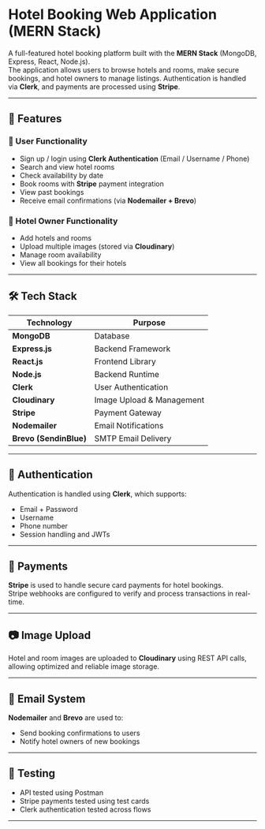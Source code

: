 # Hotel Booking Web Application (MERN Stack)

A full-featured hotel booking platform built with the **MERN Stack** (MongoDB, Express, React, Node.js).  
The application allows users to browse hotels and rooms, make secure bookings, and hotel owners to manage listings. Authentication is handled via **Clerk**, and payments are processed using **Stripe**.

---

## 🚀 Features

### 👤 User Functionality
- Sign up / login using **Clerk Authentication** (Email / Username / Phone)
- Search and view hotel rooms
- Check availability by date
- Book rooms with **Stripe** payment integration
- View past bookings
- Receive email confirmations (via **Nodemailer + Brevo**)

### 🏨 Hotel Owner Functionality
- Add hotels and rooms
- Upload multiple images (stored via **Cloudinary**)
- Manage room availability
- View all bookings for their hotels
  
---

## 🛠️ Tech Stack

| Technology        | Purpose                         |
|-------------------|---------------------------------|
| **MongoDB**       | Database                        |
| **Express.js**    | Backend Framework               |
| **React.js**      | Frontend Library                |
| **Node.js**       | Backend Runtime                 |
| **Clerk**         | User Authentication             |
| **Cloudinary**    | Image Upload & Management       |
| **Stripe**        | Payment Gateway                 |
| **Nodemailer**    | Email Notifications             |
| **Brevo (SendinBlue)** | SMTP Email Delivery         |

---

## 🔐 Authentication

Authentication is handled using **Clerk**, which supports:
- Email + Password
- Username
- Phone number
- Session handling and JWTs

---

## 💸 Payments

**Stripe** is used to handle secure card payments for hotel bookings.  
Stripe webhooks are configured to verify and process transactions in real-time.

---

## 📷 Image Upload

Hotel and room images are uploaded to **Cloudinary** using REST API calls, allowing optimized and reliable image storage.

---

## 📧 Email System

**Nodemailer** and **Brevo** are used to:
- Send booking confirmations to users
- Notify hotel owners of new bookings

---

## 🧪 Testing

- API tested using Postman
- Stripe payments tested using test cards
- Clerk authentication tested across flows

---


